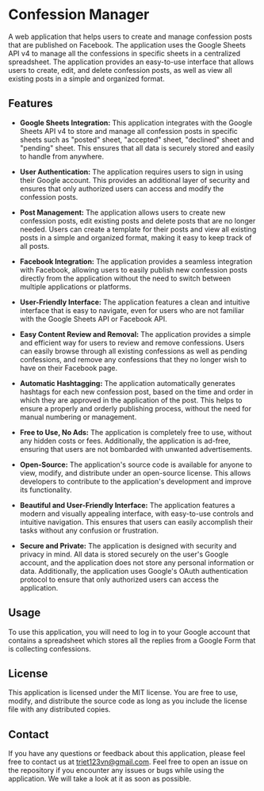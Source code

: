 # Confession Manager

A web application that helps users to create and manage confession posts that are published on Facebook. The application uses the Google Sheets API v4 to manage all the confessions in specific sheets in a centralized spreadsheet. The application provides an easy-to-use interface that allows users to create, edit, and delete confession posts, as well as view all existing posts in a simple and organized format.

## Features

- **Google Sheets Integration:** This application integrates with the Google Sheets API v4 to store and manage all confession posts in specific sheets such as "posted" sheet, "accepted" sheet, "declined" sheet and "pending" sheet. This ensures that all data is securely stored and easily to handle from anywhere.

- **User Authentication:** The application requires users to sign in using their Google account. This provides an additional layer of security and ensures that only authorized users can access and modify the confession posts.

- **Post Management:** The application allows users to create new confession posts, edit existing posts and delete posts that are no longer needed. Users can create a template for their posts and view all existing posts in a simple and organized format, making it easy to keep track of all posts.

- **Facebook Integration:** The application provides a seamless integration with Facebook, allowing users to easily publish new confession posts directly from the application without the need to switch between multiple applications or platforms.

- **User-Friendly Interface:** The application features a clean and intuitive interface that is easy to navigate, even for users who are not familiar with the Google Sheets API or Facebook API.

- **Easy Content Review and Removal:** The application provides a simple and efficient way for users to review and remove confessions. Users can easily browse through all existing confessions as well as pending confessions, and remove any confessions that they no longer wish to have on their Facebook page.

- **Automatic Hashtagging:** The application automatically generates hashtags for each new confession post, based on the time and order in which they are approved in the application of the post. This helps to ensure a properly and orderly publishing process, without the need for manual numbering or management.

- **Free to Use, No Ads:** The application is completely free to use, without any hidden costs or fees. Additionally, the application is ad-free, ensuring that users are not bombarded with unwanted advertisements.

- **Open-Source:** The application's source code is available for anyone to view, modify, and distribute under an open-source license. This allows developers to contribute to the application's development and improve its functionality.

- **Beautiful and User-Friendly Interface:** The application features a modern and visually appealing interface, with easy-to-use controls and intuitive navigation. This ensures that users can easily accomplish their tasks without any confusion or frustration.

- **Secure and Private:** The application is designed with security and privacy in mind. All data is stored securely on the user's Google account, and the application does not store any personal information or data. Additionally, the application uses Google's OAuth authentication protocol to ensure that only authorized users can access the application.

## Usage

To use this application, you will need to log in to your Google account that contains a spreadsheet which stores all the replies from a Google Form that is collecting confessions.

## License

This application is licensed under the MIT license. You are free to use, modify, and distribute the source code as long as you include the license file with any distributed copies.

## Contact

If you have any questions or feedback about this application, please feel free to contact us at [triet123vn@gmail.com](mailto:triet123vn@gmail.com).
Feel free to open an issue on the repository if you encounter any issues or bugs while using the application. We will take a look at it as soon as possible.